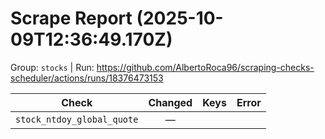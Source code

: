 # Scrape Report (2025-10-09T12:36:49.170Z)

Group: `stocks`  |  Run: https://github.com/AlbertoRoca96/scraping-checks-scheduler/actions/runs/18376473153

| Check | Changed | Keys | Error |
|---|:---:|:--|:--|
| `stock_ntdoy_global_quote` | — |  |  |
